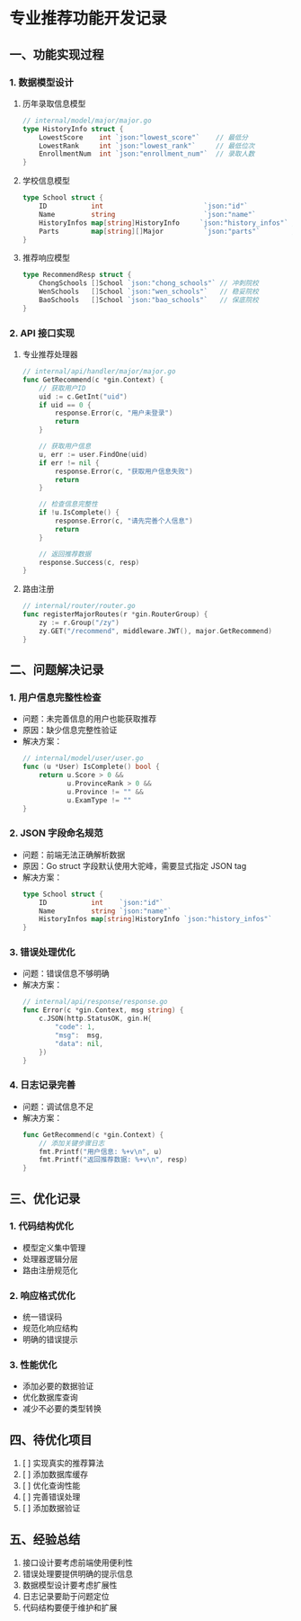 # 专业推荐功能开发记录

## 一、功能实现过程

### 1. 数据模型设计
1. 历年录取信息模型
   ```go
   // internal/model/major/major.go
   type HistoryInfo struct {
       LowestScore    int `json:"lowest_score"`    // 最低分
       LowestRank     int `json:"lowest_rank"`     // 最低位次
       EnrollmentNum  int `json:"enrollment_num"`  // 录取人数
   }
   ```

2. 学校信息模型
   ```go
   type School struct {
       ID           int                         `json:"id"`
       Name         string                      `json:"name"`
       HistoryInfos map[string]HistoryInfo     `json:"history_infos"` // key: 年份
       Parts        map[string][]Major          `json:"parts"`        // key: 批次
   }
   ```

3. 推荐响应模型
   ```go
   type RecommendResp struct {
       ChongSchools []School `json:"chong_schools"` // 冲刺院校
       WenSchools   []School `json:"wen_schools"`   // 稳妥院校
       BaoSchools   []School `json:"bao_schools"`   // 保底院校
   }
   ```

### 2. API 接口实现
1. 专业推荐处理器
   ```go
   // internal/api/handler/major/major.go
   func GetRecommend(c *gin.Context) {
       // 获取用户ID
       uid := c.GetInt("uid")
       if uid == 0 {
           response.Error(c, "用户未登录")
           return
       }

       // 获取用户信息
       u, err := user.FindOne(uid)
       if err != nil {
           response.Error(c, "获取用户信息失败")
           return
       }

       // 检查信息完整性
       if !u.IsComplete() {
           response.Error(c, "请先完善个人信息")
           return
       }

       // 返回推荐数据
       response.Success(c, resp)
   }
   ```

2. 路由注册
   ```go
   // internal/router/router.go
   func registerMajorRoutes(r *gin.RouterGroup) {
       zy := r.Group("/zy")
       zy.GET("/recommend", middleware.JWT(), major.GetRecommend)
   }
   ```

## 二、问题解决记录

### 1. 用户信息完整性检查
- 问题：未完善信息的用户也能获取推荐
- 原因：缺少信息完整性验证
- 解决方案：
  ```go
  // internal/model/user/user.go
  func (u *User) IsComplete() bool {
      return u.Score > 0 && 
             u.ProvinceRank > 0 && 
             u.Province != "" &&
             u.ExamType != ""
  }
  ```

### 2. JSON 字段命名规范
- 问题：前端无法正确解析数据
- 原因：Go struct 字段默认使用大驼峰，需要显式指定 JSON tag
- 解决方案：
  ```go
  type School struct {
      ID           int    `json:"id"`
      Name         string `json:"name"`
      HistoryInfos map[string]HistoryInfo `json:"history_infos"`
  }
  ```

### 3. 错误处理优化
- 问题：错误信息不够明确
- 解决方案：
  ```go
  // internal/api/response/response.go
  func Error(c *gin.Context, msg string) {
      c.JSON(http.StatusOK, gin.H{
          "code": 1,
          "msg":  msg,
          "data": nil,
      })
  }
  ```

### 4. 日志记录完善
- 问题：调试信息不足
- 解决方案：
  ```go
  func GetRecommend(c *gin.Context) {
      // 添加关键步骤日志
      fmt.Printf("用户信息: %+v\n", u)
      fmt.Printf("返回推荐数据: %+v\n", resp)
  }
  ```

## 三、优化记录

### 1. 代码结构优化
- 模型定义集中管理
- 处理器逻辑分层
- 路由注册规范化

### 2. 响应格式优化
- 统一错误码
- 规范化响应结构
- 明确的错误提示

### 3. 性能优化
- 添加必要的数据验证
- 优化数据库查询
- 减少不必要的类型转换

## 四、待优化项目
1. [ ] 实现真实的推荐算法
2. [ ] 添加数据库缓存
3. [ ] 优化查询性能
4. [ ] 完善错误处理
5. [ ] 添加数据验证

## 五、经验总结
1. 接口设计要考虑前端使用便利性
2. 错误处理要提供明确的提示信息
3. 数据模型设计要考虑扩展性
4. 日志记录要助于问题定位
5. 代码结构要便于维护和扩展 